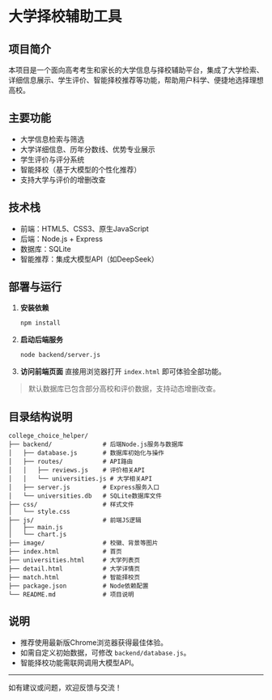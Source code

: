 # 大学择校辅助工具

## 项目简介

本项目是一个面向高考考生和家长的大学信息与择校辅助平台，集成了大学检索、详细信息展示、学生评价、智能择校推荐等功能，帮助用户科学、便捷地选择理想高校。

## 主要功能
- 大学信息检索与筛选
- 大学详细信息、历年分数线、优势专业展示
- 学生评价与评分系统
- 智能择校（基于大模型的个性化推荐）
- 支持大学与评价的增删改查

## 技术栈
- 前端：HTML5、CSS3、原生JavaScript
- 后端：Node.js + Express
- 数据库：SQLite
- 智能推荐：集成大模型API（如DeepSeek）

## 部署与运行
1. **安装依赖**
   ```bash
   npm install
   ```
2. **启动后端服务**
   ```bash
   node backend/server.js
   ```
3. **访问前端页面**
   直接用浏览器打开 `index.html` 即可体验全部功能。

> 默认数据库已包含部分高校和评价数据，支持动态增删改查。

## 目录结构说明
```
college_choice_helper/
├── backend/              # 后端Node.js服务与数据库
│   ├── database.js       # 数据库初始化与操作
│   ├── routes/           # API路由
│   │   ├── reviews.js    # 评价相关API
│   │   └── universities.js # 大学相关API
│   ├── server.js         # Express服务入口
│   └── universities.db   # SQLite数据库文件
├── css/                  # 样式文件
│   └── style.css
├── js/                   # 前端JS逻辑
│   ├── main.js
│   └── chart.js
├── image/                # 校徽、背景等图片
├── index.html            # 首页
├── universities.html     # 大学列表页
├── detail.html           # 大学详情页
├── match.html            # 智能择校页
├── package.json          # Node依赖配置
└── README.md             # 项目说明
```

## 说明
- 推荐使用最新版Chrome浏览器获得最佳体验。
- 如需自定义初始数据，可修改 `backend/database.js`。
- 智能择校功能需联网调用大模型API。

---
如有建议或问题，欢迎反馈与交流！ 
